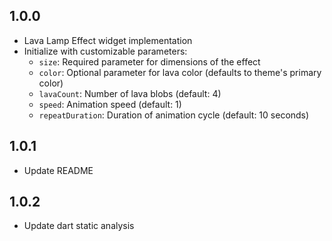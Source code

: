 ## 1.0.0

* Lava Lamp Effect widget implementation
* Initialize with customizable parameters:
  * `size`: Required parameter for dimensions of the effect
  * `color`: Optional parameter for lava color (defaults to theme's primary color)
  * `lavaCount`: Number of lava blobs (default: 4)
  * `speed`: Animation speed (default: 1)
  * `repeatDuration`: Duration of animation cycle (default: 10 seconds)

## 1.0.1

* Update README

## 1.0.2

* Update dart static analysis